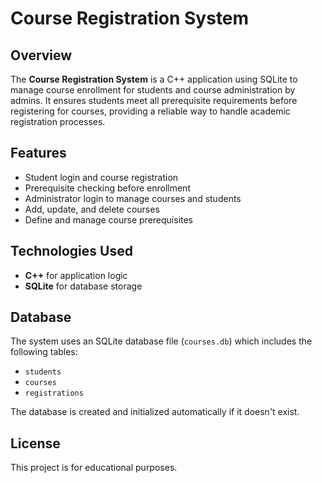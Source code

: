 <!DOCTYPE html>
<html lang="en">
<head>
  <meta charset="UTF-8">
  <title>Course Registration System</title>
</head>
<body>

  <h1>Course Registration System</h1>

  <h2>Overview</h2>
  <p>
    The <strong>Course Registration System</strong> is a C++ application using SQLite to manage course enrollment for students and course administration by admins. 
    It ensures students meet all prerequisite requirements before registering for courses, providing a reliable way to handle academic registration processes.
  </p>

  <h2>Features</h2>
  <ul>
    <li>Student login and course registration</li>
    <li>Prerequisite checking before enrollment</li>
    <li>Administrator login to manage courses and students</li>
    <li>Add, update, and delete courses</li>
    <li>Define and manage course prerequisites</li>
  </ul>

  <h2>Technologies Used</h2>
  <ul>
    <li><strong>C++</strong> for application logic</li>
    <li><strong>SQLite</strong> for database storage</li>
  </ul>


  <h2>Database</h2>
  <p>The system uses an SQLite database file (<code>courses.db</code>) which includes the following tables:</p>
  <ul>
    <li><code>students</code></li>
    <li><code>courses</code></li>
    <li><code>registrations</code></li>
  </ul>
  <p>The database is created and initialized automatically if it doesn't exist.</p>

  <h2>License</h2>
  <p>This project is for educational purposes.</p>

</body>
</html>
